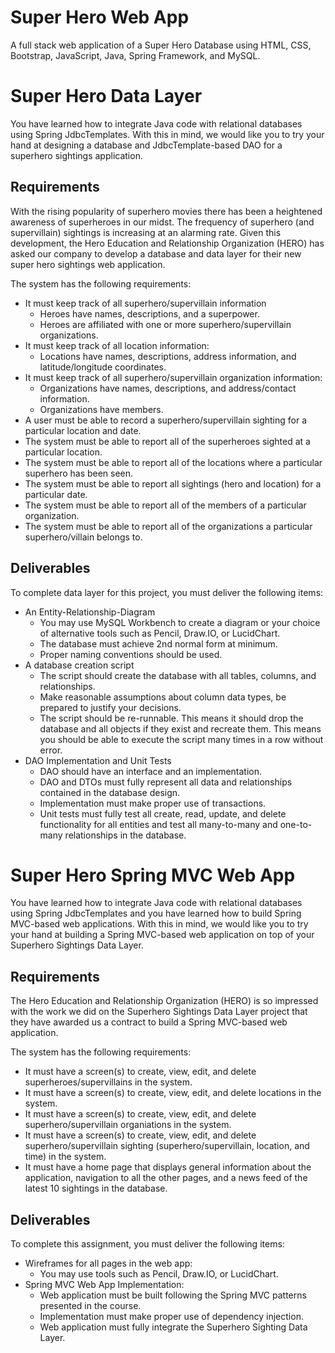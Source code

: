 # Super Hero Web App
A full stack web application of a Super Hero Database using HTML, CSS, Bootstrap, JavaScript, Java, Spring Framework, and MySQL.

# Super Hero Data Layer
You have learned how to integrate Java code with relational databases using Spring JdbcTemplates. With this in mind, we would like you to try your hand at designing a database and JdbcTemplate-based DAO for a superhero sightings application.

## Requirements
With the rising popularity of superhero movies there has been a heightened awareness of superheroes in our midst.  The frequency of superhero (and supervillain) sightings is increasing at an alarming rate.  Given this development, the Hero Education and Relationship Organization (HERO) has asked our company to develop a database and data layer for their new super hero sightings web application.

The system has the following requirements:
- It must keep track of all superhero/supervillain information
  - Heroes have names, descriptions, and a superpower.
  - Heroes are affiliated with one or more superhero/supervillain organizations.
- It must keep track of all location information:
  - Locations have names, descriptions, address information, and latitude/longitude coordinates.
- It must keep track of all superhero/supervillain organization information:
  - Organizations have names, descriptions, and address/contact information.
  - Organizations have members.
- A user must be able to record a superhero/supervillain sighting for a particular location and date.
- The system must be able to report all of the superheroes sighted at a particular location.
- The system must be able to report all of the locations where a particular superhero has been seen.
- The system must be able to report all sightings (hero and location) for a particular date.
- The system must be able to report all of the members of a particular organization.
- The system must be able to report all of the organizations a particular superhero/villain belongs to.

## Deliverables
To complete data layer for this project, you must deliver the following items:

- An Entity-Relationship-Diagram
  - You may use MySQL Workbench to create a diagram or your choice of alternative tools such as Pencil, Draw.IO, or LucidChart.
  - The database must achieve 2nd normal form at minimum.
  - Proper naming conventions should be used.
- A database creation script
  - The script should create the database with all tables, columns, and relationships.
  - Make reasonable assumptions about column data types, be prepared to justify your decisions.
  - The script should be re-runnable. This means it should drop the database and all objects if they exist and recreate them. This means you should be able to execute the script many times in a row without error.
- DAO Implementation and Unit Tests
  - DAO should have an interface and an implementation.
  - DAO and DTOs must fully represent all data and relationships contained in the database design.
  - Implementation must make proper use of transactions.
  - Unit tests must fully test all create, read, update, and delete functionality for all entities and test all many-to-many and one-to-many relationships in the database.
 
 
# Super Hero Spring MVC Web App
You have learned how to integrate Java code with relational databases using Spring JdbcTemplates and you have learned how to build Spring MVC-based web applications. With this in mind, we would like you to try your hand at building a Spring MVC-based web application on top of your Superhero Sightings Data Layer.

## Requirements
The Hero Education and Relationship Organization (HERO) is so impressed with the work we did on the Superhero Sightings Data Layer project that they have awarded us a contract to build a Spring MVC-based web application.

The system has the following requirements:

- It must have a screen(s) to create, view, edit, and delete superheroes/supervillains in the system.
- It must have a screen(s) to create, view, edit, and delete locations in the system.
- It must have a screen(s) to create, view, edit, and delete superhero/supervillain organiations in the system.
- It must have a screen(s) to create, view, edit, and delete superhero/supervillain sighting (superhero/supervillain, location, and time) in the system.
- It must have a home page that displays general information about the application, navigation to all the other pages, and a news feed of the latest 10 sightings in the database.

## Deliverables
To complete this assignment, you must deliver the following items:

- Wireframes for all pages in the web app:
  - You may use tools such as Pencil, Draw.IO, or LucidChart.
- Spring MVC Web App Implementation:
  - Web application must be built following the Spring MVC patterns presented in the course.
  - Implementation must make proper use of dependency injection.
  - Web application must fully integrate the Superhero Sighting Data Layer.
